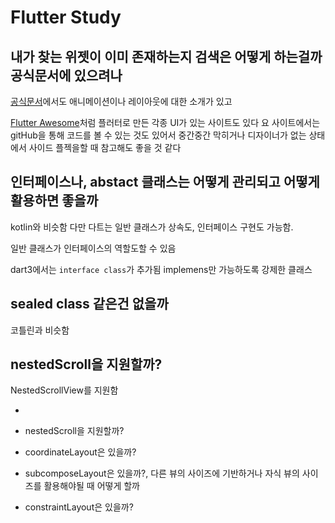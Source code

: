 # Flutter Study

## 내가 찾는 위젯이 이미 존재하는지 검색은 어떻게 하는걸까 공식문서에 있으려나
[공식문서](https://docs.flutter.dev/ui/widgets)에서도 애니메이션이나 레이아웃에 대한 소개가 있고

[Flutter Awesome](https://flutterawesome.com/tag/music-player/)처럼 플러터로 만든 각종 UI가 있는 사이트도 있다 요 사이트에서는 gitHub을 통해 코드를 볼 수 있는 것도 있어서 중간중간 막히거나 디자이너가 없는 상태에서 사이드 플젝을할 때 참고해도 좋을 것 같다


## 인터페이스나, abstact 클래스는 어떻게 관리되고 어떻게 활용하면 좋을까
kotlin와 비슷함
다만 다트는 일반 클래스가 상속도, 인터페이스 구현도 가능함.

일반 클래스가 인터페이스의 역할도할 수 있음

dart3에서는 `interface class`가 추가됨
implemens만 가능하도록 강제한 클래스

## sealed class 같은건 없을까
코틀린과 비슷함

## nestedScroll을 지원할까?
NestedScrollView를 지원함




* 

* nestedScroll을 지원할까?
* coordinateLayout은 있을까?
* subcomposeLayout은 있을까?, 다른 뷰의 사이즈에 기반하거나 자식 뷰의 사이즈를 활용해야될 때 어떻게 할까 
* constraintLayout은 있을까?